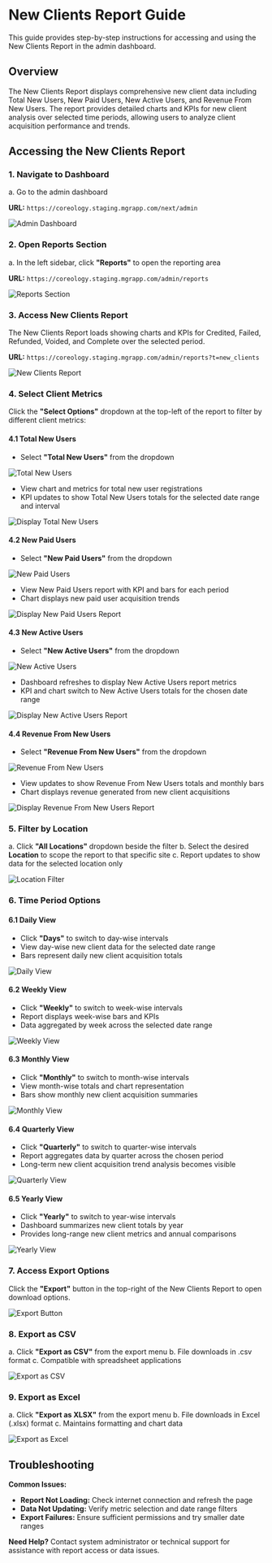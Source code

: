 # New Clients Report Guide

This guide provides step-by-step instructions for accessing and using the New Clients Report in the admin dashboard.

## Overview

The New Clients Report displays comprehensive new client data including Total New Users, New Paid Users, New Active Users, and Revenue From New Users. The report provides detailed charts and KPIs for new client analysis over selected time periods, allowing users to analyze client acquisition performance and trends.

## Accessing the New Clients Report

### 1. Navigate to Dashboard

a. Go to the admin dashboard

**URL:** `https://coreology.staging.mgrapp.com/next/admin`

![Admin Dashboard](images/dashboard.png)

### 2. Open Reports Section

a. In the left sidebar, click **"Reports"** to open the reporting area

**URL:** `https://coreology.staging.mgrapp.com/admin/reports`

![Reports Section](images/reports-section.png)

### 3. Access New Clients Report

The New Clients Report loads showing charts and KPIs for Credited, Failed, Refunded, Voided, and Complete over the selected period.

**URL:** `https://coreology.staging.mgrapp.com/admin/reports?t=new_clients`

![New Clients Report](images/new-clients-report.png)

### 4. Select Client Metrics

Click the **"Select Options"** dropdown at the top-left of the report to filter by different client metrics:

#### 4.1 Total New Users

- Select **"Total New Users"** from the dropdown

![Total New Users](images/total-new-users.png)

- View chart and metrics for total new user registrations
- KPI updates to show Total New Users totals for the selected date range and interval

![Display Total New Users](images/display-total-new-users.png)

#### 4.2 New Paid Users

- Select **"New Paid Users"** from the dropdown

![New Paid Users](images/new-paid-users.png)

- View New Paid Users report with KPI and bars for each period
- Chart displays new paid user acquisition trends

![Display New Paid Users Report](images/display-new-paid-users-report.png)

#### 4.3 New Active Users

- Select **"New Active Users"** from the dropdown

![New Active Users](images/new-active-users.png)

- Dashboard refreshes to display New Active Users report metrics
- KPI and chart switch to New Active Users totals for the chosen date range

![Display New Active Users Report](images/display-new-active-users-report.png)

#### 4.4 Revenue From New Users

- Select **"Revenue From New Users"** from the dropdown

![Revenue From New Users](images/revenue-from-new-users.png)

- View updates to show Revenue From New Users totals and monthly bars
- Chart displays revenue generated from new client acquisitions

![Display Revenue From New Users Report](images/display-revenue-from-new-users-report.png)

### 5. Filter by Location

a. Click **"All Locations"** dropdown beside the filter
b. Select the desired **Location** to scope the report to that specific site
c. Report updates to show data for the selected location only

![Location Filter](images/clients-location-filter.png)

### 6. Time Period Options

#### 6.1 Daily View
- Click **"Days"** to switch to day-wise intervals
- View day-wise new client data for the selected date range
- Bars represent daily new client acquisition totals

![Daily View](images/clients-daily-view.png)

#### 6.2 Weekly View
- Click **"Weekly"** to switch to week-wise intervals
- Report displays week-wise bars and KPIs
- Data aggregated by week across the selected date range

![Weekly View](images/clients-weekly-view.png)

#### 6.3 Monthly View
- Click **"Monthly"** to switch to month-wise intervals
- View month-wise totals and chart representation
- Bars show monthly new client acquisition summaries

![Monthly View](images/clients-monthly-view.png)

#### 6.4 Quarterly View
- Click **"Quarterly"** to switch to quarter-wise intervals
- Report aggregates data by quarter across the chosen period
- Long-term new client acquisition trend analysis becomes visible

![Quarterly View](images/clients-quarterly-view.png)

#### 6.5 Yearly View
- Click **"Yearly"** to switch to year-wise intervals
- Dashboard summarizes new client totals by year
- Provides long-range new client metrics and annual comparisons

![Yearly View](images/clients-yearly-view.png)

### 7. Access Export Options

Click the **"Export"** button in the top-right of the New Clients Report to open download options.

![Export Button](images/clients-export-button.png)

### 8. Export as CSV

a. Click **"Export as CSV"** from the export menu
b. File downloads in .csv format
c. Compatible with spreadsheet applications

![Export as CSV](images/clients-export-as-csv.png)

### 9. Export as Excel

a. Click **"Export as XLSX"** from the export menu
b. File downloads in Excel (.xlsx) format
c. Maintains formatting and chart data

![Export as Excel](images/clients-export-as-xlsx.png)

## Troubleshooting

**Common Issues:**
- **Report Not Loading:** Check internet connection and refresh the page
- **Data Not Updating:** Verify metric selection and date range filters
- **Export Failures:** Ensure sufficient permissions and try smaller date ranges

**Need Help?** Contact system administrator or technical support for assistance with report access or data issues.
